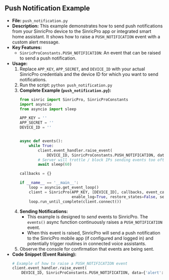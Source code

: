 ## Push Notification Example
- **File:** `push_notification.py`
- **Description:** This example demonstrates how to send push notifications from your SinricPro device to the SinricPro app or integrated smart home assistant. It shows how to raise a `PUSH_NOTIFICATION` event with a custom alert message.
- **Key Features:**
    - `SinricProConstants.PUSH_NOTIFICATION`: An event that can be raised to send a push notification.
- **Usage:**
    1.  Replace `APP_KEY`, `APP_SECRET`, and `DEVICE_ID` with your actual SinricPro credentials and the device ID for which you want to send notifications.
    2.  Run the script: `python push_notification.py`
    3.  **Complete Example (`push_notification.py`):**
        ```python
        from sinric import SinricPro, SinricProConstants
        import asyncio
        from asyncio import sleep

        APP_KEY = ''
        APP_SECRET = ''
        DEVICE_ID = ''


        async def events():
            while True:
                client.event_handler.raise_event(
                    DEVICE_ID, SinricProConstants.PUSH_NOTIFICATION, data={'alert': "Hello there"})
                # Server will trottle / block IPs sending events too often.
                await sleep(60)

        callbacks = {}

        if __name__ == '__main__':
            loop = asyncio.get_event_loop()
            client = SinricPro(APP_KEY, [DEVICE_ID], callbacks, event_callbacks=events,
                               enable_log=True, restore_states=False, secret_key=APP_SECRET)
            loop.run_until_complete(client.connect())
        ```
    4.  **Sending Notifications:**
        *   This example is designed to *send* events to SinricPro. The `events()` async function continuously raises a `PUSH_NOTIFICATION` event.
        *   When this event is raised, SinricPro will send a push notification to the SinricPro mobile app (if configured and logged in) and potentially trigger routines in connected voice assistants.
    5.  Observe the console for confirmation that events are being sent.
- **Code Snippet (Event Raising):**
    ```python
    # Example of how to raise a PUSH_NOTIFICATION event
    client.event_handler.raise_event(
        DEVICE_ID, SinricProConstants.PUSH_NOTIFICATION, data={'alert': "Your custom message here!"})
    ```

